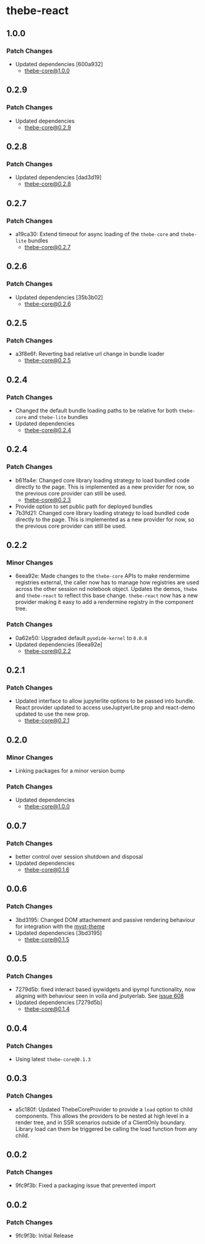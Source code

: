 # thebe-react

## 1.0.0

### Patch Changes

- Updated dependencies [600a932]
  - thebe-core@1.0.0

## 0.2.9

### Patch Changes

- Updated dependencies
  - thebe-core@0.2.9

## 0.2.8

### Patch Changes

- Updated dependencies [dad3d19]
  - thebe-core@0.2.8

## 0.2.7

### Patch Changes

- a19ca30: Extend timeout for async loading of the `thebe-core` and `thebe-lite` bundles
  - thebe-core@0.2.7

## 0.2.6

### Patch Changes

- Updated dependencies [35b3b02]
  - thebe-core@0.2.6

## 0.2.5

### Patch Changes

- a3f8e6f: Reverting bad relative url change in bundle loader
  - thebe-core@0.2.5

## 0.2.4

### Patch Changes

- Changed the default bundle loading paths to be relative for both `thebe-core` and `thebe-lite` bundles
- Updated dependencies
  - thebe-core@0.2.4

## 0.2.4

### Patch Changes

- b61fa4e: Changed core library loading strategy to load bundled code directly to the page. This is implemented as a new provider for now, so the previous core provider can still be used.
  - thebe-core@0.2.3
- Provide option to set public path for deployed bundles
- 7b3fd21: Changed core library loading strategy to load bundled code directly to the page. This is implemented as a new provider for now, so the previous core provider can still be used.

## 0.2.2

### Minor Changes

- 6eea92e: Made changes to the `thebe-core` APIs to make rendermime registries external, the caller now has to manage how registries are used across the other session nd notebook object. Updates the demos, `thebe` and `thebe-react` to reflect this base change. `thebe-react` now has a new provider making it easy to add a rendermine registry in the component tree.

### Patch Changes

- 0a62e50: Upgraded default `pyodide-kernel` to `0.0.8`
- Updated dependencies [6eea92e]
  - thebe-core@0.2.2

## 0.2.1

### Patch Changes

- Updated interface to allow jupyterlite options to be passed into bundle. React provider updated to access useJuptyerLite prop and react-demo updated to use the new prop.
  - thebe-core@0.2.1

## 0.2.0

### Minor Changes

- Linking packages for a minor version bump

### Patch Changes

- Updated dependencies
  - thebe-core@1.0.0

## 0.0.7

### Patch Changes

- better control over session shutdown and disposal
- Updated dependencies
  - thebe-core@0.1.6

## 0.0.6

### Patch Changes

- 3bd3195: Changed DOM attachement and passive rendering behaviour for integration with the [myst-theme](https://github.com/executablebooks/myst-theme/pull/21)
- Updated dependencies [3bd3195]
  - thebe-core@0.1.5

## 0.0.5

### Patch Changes

- 7279d5b: fixed interact based ipywidgets and ipympl functionality, now aligning with behaviour seen in voila and jputyerlab. See [issue 608](https://github.com/executablebooks/thebe/issues/608)
- Updated dependencies [7279d5b]
  - thebe-core@0.1.4

## 0.0.4

### Patch Changes

- Using latest `thebe-core@0.1.3`

## 0.0.3

### Patch Changes

- a5c180f: Updated ThebeCoreProvider to provide a `load` option to child components. This allows the providers to be nested at high level in a render tree, and in SSR scenarios outside of a ClientOnly boundary. Library load can them be triggered be calling the load function from any child.

## 0.0.2

### Patch Changes

- 9fc9f3b: Fixed a packaging issue that prevented import

## 0.0.2

### Patch Changes

- 9fc9f3b: Initial Release
